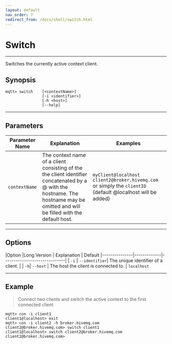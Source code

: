 ```yaml
---
layout: default
nav_order: 7
redirect_from: /docs/shell/switch.html
--- 
```


# Switch
***

Switches the currently active context client.

## Synopsis

```
mqtt> switch    [<contextName>]
                [-i <identifier>] 
                [-h <host>]            
                [--help] 
```

***

## Parameters

|Parameter Name | Explanation | Examples |
|---------------|-------------|------------------------------|
| ``contextName``   | The context name of a client consisting of the the client identifier concatenated by a @ with the hostname. The hostname may be omitted and will be filled with the default host. | `myClient@localhost`  `client2@broker.hivemq.com` or simply the `clientID` (default @localhost will be added)


***

## Options

|Option |Long Version | Explanation | Default
|---------------|-------------|------------------------------|
| ``-i``   | ``--identifier``| The unique identifier of a client. |
| ``-h``| ``--host`` | The host the client is connected to. | ``localhost``

***

## Example

> Connect two clients and switch the active context to the first connected client

```
mqtt> con -i client1
client1@localhost> exit
mqtt> con -i client2 -h broker.hivemq.com
client2@broker.hivemq.com> switch client1
client1@localhost> switch client2@broker.hivemq.com
client2@broker.hivemq.com>
```